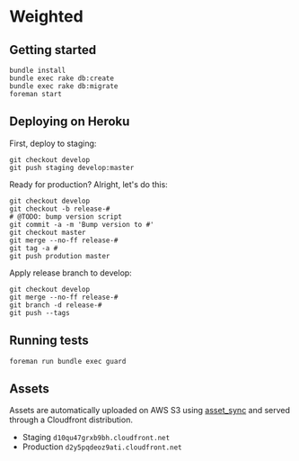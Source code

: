# Weighted

## Getting started

    bundle install
    bundle exec rake db:create
    bundle exec rake db:migrate
    foreman start


## Deploying on Heroku
First, deploy to staging:

    git checkout develop
    git push staging develop:master


Ready for production? Alright, let's do this:

    git checkout develop
    git checkout -b release-#
    # @TODO: bump version script
    git commit -a -m 'Bump version to #'
    git checkout master
    git merge --no-ff release-#
    git tag -a #
    git push prodution master


Apply release branch to develop:

    git checkout develop
    git merge --no-ff release-#
    git branch -d release-#
    git push --tags


## Running tests

    foreman run bundle exec guard

## Assets
Assets are automatically uploaded on AWS S3 using [asset_sync](https://github.com/rumblelabs/asset_sync) and served through a Cloudfront distribution.

 - Staging `d10qu47grxb9bh.cloudfront.net`
 - Production `d2y5pqdeoz9ati.cloudfront.net`
